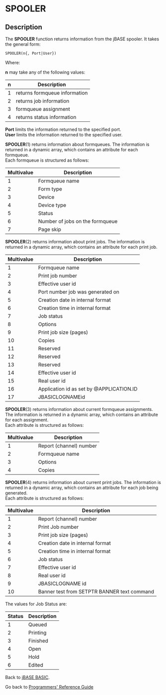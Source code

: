 # SPOOLER

<PageHeader />

## Description

The **SPOOLER** function returns information from the jBASE spooler. It takes the general form:

```
SPOOLER(n{, Port|User})
```

Where:

**n** may take any of the following values:

| n | Description |
| --- | --- |
| 1 | returns formqueue information |
| 2 | returns job information |
| 3 | formqueue assignment |
| 4 | returns status information |

**Port** limits the information returned to the specified port.  
**User** limits the information returned to the specified user.

**SPOOLER**(1) returns information about formqueues. The information is returned in a dynamic array, which contains an attribute for each formqueue.  
Each formqueue is structured as follows:

| Multivalue | Description |
| --- | --- |
| 1 | Formqueue name |
| 2 | Form type |
| 3 | Device |
| 4 | Device type |
| 5 | Status |
| 6 | Number of jobs on the formqueue |
| 7 | Page skip |

**SPOOLER**(2) returns information about print jobs. The information is returned in a dynamic array, which contains an attribute for each print job.

| Multivalue | Description |
| --- | --- |
| 1 | Formqueue name |
| 2 | Print job number |
| 3 | Effective user id |
| 4 | Port number job was generated on |
| 5 | Creation date in internal format |
| 6 | Creation time in internal format |
| 7 | Job status |
| 8 | Options |
| 9 | Print job size (pages) |
| 10 | Copies |
| 11 | Reserved |
| 12 | Reserved |
| 13 | Reserved |
| 14 | Effective user id |
| 15 | Real user id |
| 16 | Application id as set by @APPLICATION.ID |
| 17 | JBASICLOGNAMEid |

**SPOOLER**(3) returns information about current formqueue assignments. The information is returned in a dynamic array, which contains an attribute for each assignment.  
Each attribute is structured as follows:

| Multivalue |  Description |
| --- | --- |
| 1 | Report (channel) number |
| 2 | Formqueue name |
| 3 | Options |
| 4 | Copies |

**SPOOLER**(4) returns information about current print jobs. The information is returned in a dynamic array, which contains an attribute for each job being generated.  
Each attribute is structured as follows:

| Multivalue | Description |
| --- | --- |
| 1 | Report (channel) number |
| 2 | Print Job number |
| 3 | Print job size (pages) |
| 4 | Creation date in internal format |
| 5 | Creation time in internal format |
| 6 | Job status |
| 7 | Effective user id |
| 8 | Real user id |
| 9 | JBASICLOGNAME id |
| 10 | Banner test from SETPTR BANNER text command |

The values for Job Status are:

| Status | Description |
| --- | --- |
| 1 | Queued |
| 2 | Printing |
| 3 | Finished |
| 4 | Open |
| 5 | Hold |
| 6 | Edited |

Back to [jBASE BASIC](./../jbase-basic-programmers-reference-guide).

Go back to [Programmers' Reference Guide](./../../reference-guides/jbc/README.md)

<PageFooter />

